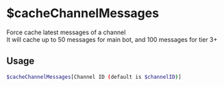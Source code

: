 # $cacheChannelMessages

Force cache latest messages of a channel\
It will cache up to 50 messages for main bot, and 100 messages for tier 3+

## Usage

```bash
$cacheChannelMessages[Channel ID (default is $channelID)]
```


